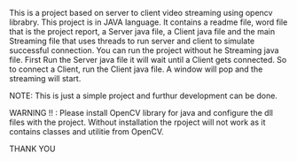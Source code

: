 This is a project based on server to client video streaming using opencv librabry.
This project is in JAVA language.
It contains a readme file, word file that is the project report, a Server java file, a Client java file and the main Streaming file that uses threads to run server and client to simulate successful connection.
You can run the project without he Streaming java file.
First Run the Server java file it will wait until a Client gets connected.
So to connect a Client, run the Client java file.
A window will pop and the streaming will start.

NOTE:  This is just a simple project and furthur development can be done.

WARNING !! : Please install OpenCV library for java and configure the dll files with the project. Without installation the rpoject will not work as it contains classes and utilitie from OpenCV.

THANK YOU
